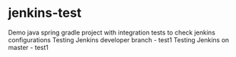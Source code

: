 # jenkins-test
Demo java spring gradle project with integration tests to check jenkins configurations
Testing Jenkins developer branch - test1
Testing Jenkins on master - test1